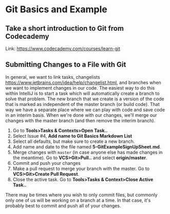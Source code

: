 # Git Basics and Example

## Take a short introduction to Git from Codecademy
Link: https://www.codecademy.com/courses/learn-git

## Submitting Changes to a File with Git
In general, we want to link tasks, changelists https://www.jetbrains.com/idea/help/changelist.html, and branches when we want to implement changes in our code.  The easiest way to do this within IntelliJ is to start a task which will automatically create a branch to solve that problem.  The new branch that we create is a version of the code that is marked as independent of the master branch (or build code).  That way we have a separate place where we can play with code and save code in an interim basis.  When we're done with our changes, we'll merge our changes with the master branch (and then remove the interim branch).
  1. Go to **Tools>Tasks & Contexts>Open Task..**
  2. Select Issue #4, **Add name to Git Basics Markdown List**
  3. Select all defaults, but make sure to create a new branch.
  4. Add name and date to the file named **5-GitExampleSignUpSheet.md**.
  5. Merge changes with `master` (in case anyone else has made changes in the meantime).  Go to **VCS>Git>Pull..** and select **origin/master**.
  6. Commit and push your changes
  7. Make a pull request to merge your branch with the master. Go to **VCS>Git>Create Pull Request**.
  8. Close the active task. Go to **Tools>Tasks & Context>Close Active Task..**

There may be times where you wish to only commit files, but commonly only one of us will be working on a branch at a time.  In that case, it's probably best to commit and push all of your changes.

